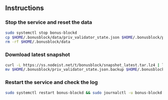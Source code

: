 ## Instructions

### Stop the service and reset the data

```bash
sudo systemctl stop bonus-blockd
cp $HOME/.bonusblock/data/priv_validator_state.json $HOME/.bonusblock/priv_validator_state.json.backup
rm -rf $HOME/.bonusblock/data
```

### Download latest snapshot

```bash
curl -L https://ss.nodeist.net/t/bonusblock/snapshot_latest.tar.lz4 | lz4 -dc - | tar -xf - -C $HOME/.bonusblock --strip-components 2
mv $HOME/.bonusblock/priv_validator_state.json.backup $HOME/.bonusblock/data/priv_validator_state.json
```

### Restart the service and check the log

```bash
sudo systemctl restart bonus-blockd && sudo journalctl -u bonus-blockd -f --no-hostname -o cat
```
